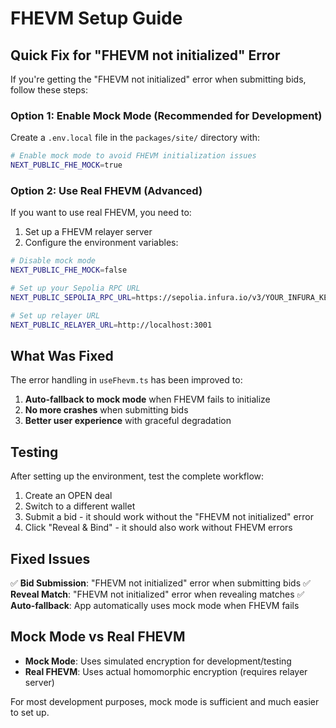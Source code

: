 # FHEVM Setup Guide

## Quick Fix for "FHEVM not initialized" Error

If you're getting the "FHEVM not initialized" error when submitting bids, follow these steps:

### Option 1: Enable Mock Mode (Recommended for Development)

Create a `.env.local` file in the `packages/site/` directory with:

```bash
# Enable mock mode to avoid FHEVM initialization issues
NEXT_PUBLIC_FHE_MOCK=true
```

### Option 2: Use Real FHEVM (Advanced)

If you want to use real FHEVM, you need to:

1. Set up a FHEVM relayer server
2. Configure the environment variables:

```bash
# Disable mock mode
NEXT_PUBLIC_FHE_MOCK=false

# Set up your Sepolia RPC URL
NEXT_PUBLIC_SEPOLIA_RPC_URL=https://sepolia.infura.io/v3/YOUR_INFURA_KEY

# Set up relayer URL
NEXT_PUBLIC_RELAYER_URL=http://localhost:3001
```

## What Was Fixed

The error handling in `useFhevm.ts` has been improved to:

1. **Auto-fallback to mock mode** when FHEVM fails to initialize
2. **No more crashes** when submitting bids
3. **Better user experience** with graceful degradation

## Testing

After setting up the environment, test the complete workflow:

1. Create an OPEN deal
2. Switch to a different wallet
3. Submit a bid - it should work without the "FHEVM not initialized" error
4. Click "Reveal & Bind" - it should also work without FHEVM errors

## Fixed Issues

✅ **Bid Submission**: "FHEVM not initialized" error when submitting bids
✅ **Reveal Match**: "FHEVM not initialized" error when revealing matches
✅ **Auto-fallback**: App automatically uses mock mode when FHEVM fails

## Mock Mode vs Real FHEVM

- **Mock Mode**: Uses simulated encryption for development/testing
- **Real FHEVM**: Uses actual homomorphic encryption (requires relayer server)

For most development purposes, mock mode is sufficient and much easier to set up.
